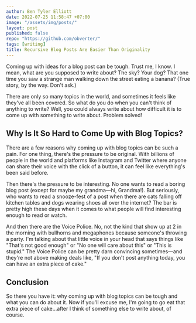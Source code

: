 ```yaml
---
author: Ben Tyler Elliott
date: 2022-07-25 11:58:47 +07:00
image: "/assets/img/posts/"
layout: post
published: false
repo: "https://github.com/obverter/"
tags: [writing]
title: Recursive Blog Posts Are Easier Than Originality
---
```


Coming up with ideas for a blog post can be tough. Trust me, I know. I mean, what are you supposed to write about? The sky? Your dog? That one time you saw a strange man walking down the street eating a banana? (True story, by the way. Don't ask.)

<!--more-->

There are only so many topics in the world, and sometimes it feels like they've all been covered. So what do you do when you can't think of anything to write? Well, you could always write about how difficult it is to come up with something to write about. Problem solved!

## Why Is It So Hard to Come Up with Blog Topics?

There are a few reasons why coming up with blog topics can be such a pain. For one thing, there's the pressure to be original. With billions of people in the world and platforms like Instagram and Twitter where anyone can share their voice with the click of a button, it can feel like everything's been said before.

Then there's the pressure to be interesting. No one wants to read a boring blog post (except for maybe my grandma—hi, Grandma!). But seriously, who wants to read a snooze-fest of a post when there are cats falling off kitchen tables and dogs wearing shoes all over the internet? The bar is pretty high these days when it comes to what people will find interesting enough to read or watch.

And then there are the Voice Police. No, not the kind that show up at 2 in the morning with bullhorns and megaphones because someone's throwing a party. I'm talking about that little voice in your head that says things like "That's not good enough" or "No one will care about this" or "This is stupid." The Voice Police can be pretty darn convincing sometimes—and they're not above making deals like, "If you don't post anything today, you can have an extra piece of cake."

## Conclusion

So there you have it: why coming up with blog topics can be tough and what you can do about it. Now if you'll excuse me, I'm going to go eat that extra piece of cake...after I think of something else to write about, of course.
